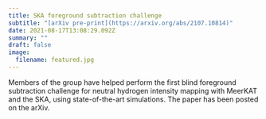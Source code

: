 ```yaml
---
title: SKA foreground subtraction challenge
subtitle: "[arXiv pre-print](https://arxiv.org/abs/2107.10814)"
date: 2021-08-17T13:08:29.092Z
summary: ""
draft: false
image:
  filename: featured.jpg
---
```

Members of the group have helped perform the first blind foreground subtraction challenge for neutral hydrogen intensity mapping with MeerKAT and the SKA, using state-of-the-art simulations. The paper has been posted on the arXiv.